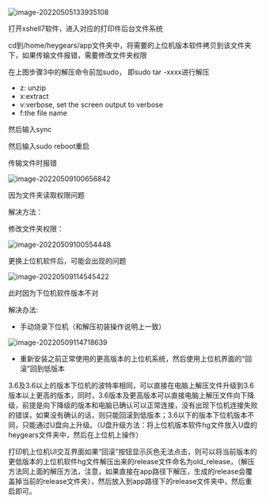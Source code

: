 ![image-20220505133935108](E:\文档\GitHub\Notiz\电脑上更换上位机系统.assets\image-20220505133935108.png)

打开xshell7软件，进入对应的打印件后台文件系统

cd到/home/heygears/app文件夹中，将需要的上位机版本软件拷贝到该文件夹下，如果传输文件报错，需要修改文件夹权限

在上图步骤3中的解压命令前加sudo， 即sudo tar -xxxx进行解压

- z: unzip
- x:extract
- v:verbose, set the screen output to verbose
- f:the file name

然后输入sync

然后输入sudo reboot重启



传输文件时报错

![image-20220509100656842](E:\文档\GitHub\Notiz\电脑上更换上位机系统.assets\image-20220509100656842.png)

因为文件夹读取权限问题

解决方法：

修改文件夹权限：

![image-20220509100554448](E:\文档\GitHub\Notiz\电脑上更换上位机系统.assets\image-20220509100554448.png)



更换上位机软件后，可能会出现的问题

![image-20220509114545422](E:\文档\GitHub\Notiz\电脑上更换上位机系统.assets\image-20220509114545422.png)

此时因为下位机软件版本不对

解决办法:

- 手动烧录下位机（和解压初装操作说明上一致）

![image-20220509114718639](E:\文档\GitHub\Notiz\电脑上更换上位机系统.assets\image-20220509114718639.png)

- 重新安装之前正常使用的更高版本的上位机系统，然后使用上位机界面的“回滚”回到低版本



3.6及3.6以上的版本下位机的波特率相同，可以直接在电脑上解压文件升级到3.6版本以上更高的版本，同时，3.6版本及更高版本可以直接电脑上解压文件向下降级，前提是向下降级的版本和电脑已确认可以正常连接，没有出现下位机连接失败的错误，如果没有确认的话，则只能回滚到低版本；3.6以下的版本下位机版本不同，只能通过U盘向上升级。（U盘升级方法：将上位机版本软件hg文件放入U盘的heygears文件夹中，然后在上位机上操作）

打印机上位机UI交互界面如果“回滚”按钮显示灰色无法点击，则可以将当前版本的更低版本的上位机软件hg文件解压出来的release文件命名为old_release，（解压方法同上面的解压方法，注意，如果直接在app路径下解压，生成的release会覆盖掉当前的release文件夹），然后放入到app路径下的release文件夹中，然后重启即可。
